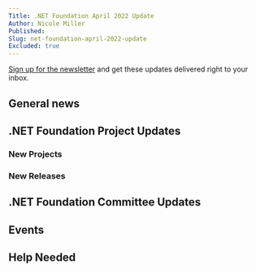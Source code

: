 ```yaml
---
Title: .NET Foundation April 2022 Update
Author: Nicole Miller
Published:
Slug: net-foundation-april-2022-update
Excluded: true
---
```



[Sign up for the newsletter](https://eepurl.com/dhL_qb) and get these updates delivered right to your inbox.

## General news




## .NET Foundation Project Updates







### New Projects







### New Releases








## .NET Foundation Committee Updates





## Events



## Help Needed





